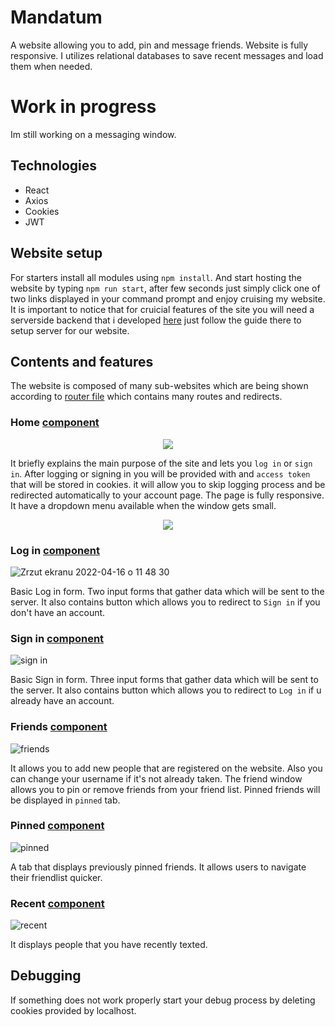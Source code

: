 # Mandatum

A website allowing you to add, pin and message friends. Website is fully responsive. I utilizes relational databases to save recent messages and load them when needed.

# Work in progress

Im still working on a messaging window.

## Technologies

- React
- Axios
- Cookies
- JWT

## Website setup
For starters install all modules using ```npm install```. And start hosting the website by typing ```npm run start```, after few seconds just simply click one of two links displayed in your command prompt and enjoy cruising my website. It is important to notice that for cruicial features of the site you will need a serverside backend that i developed [here](https://github.com/krzysiou/Mandatum-api) just follow the guide there to setup server for our website.

## Contents and features
The website is composed of many sub-websites which are being shown according to [router file](./src/router/index.tsx) which contains many routes and redirects.

### Home [component](./src/pages/home/Home.tsx)

<p align="center">
  <img src="https://user-images.githubusercontent.com/60892747/163669920-86668bf5-42f9-41f0-a981-b9cf17a0fff3.png" />
</p>

It briefly explains the main purpose of the site and lets you ```log in``` or  ```sign in```. After logging or signing in you will be provided with and ```access token``` that will be stored in cookies. it will allow you to skip logging process and be redirected automatically to your account page. The page is fully responsive. It have a dropdown menu available when the window gets small.

<p align="center">
  <img src="https://user-images.githubusercontent.com/60892747/163669985-ad470836-e1d9-433f-88be-0e90b4a7f435.png" />
</p>

### Log in [component](./src/pages/login/Login.tsx)

![Zrzut ekranu 2022-04-16 o 11 48 30](https://user-images.githubusercontent.com/60892747/163670402-d3756974-42df-466a-91d0-595fc8d03df5.png)

Basic Log in form. Two input forms that gather data which will be sent to the server. It also contains button which allows you to redirect to ```Sign in``` if you don't have an account.

### Sign in [component](./src/pages/register/Register.tsx)

![sign in](https://user-images.githubusercontent.com/60892747/163670065-8afdd0dc-b391-4d22-a7d0-7963294f3c9f.png)

Basic Sign in form. Three input forms that gather data which will be sent to the server. It also contains button which allows you to redirect to ```Log in``` if u already have an account.

### Friends [component](./src/pages/friends/Friends.tsx)

![friends](https://user-images.githubusercontent.com/60892747/163670086-fd270063-cb4d-4e91-b556-2fa67392ddac.png)

It allows you to add new people that are registered on the website. Also you can change your username if it's not already taken. The friend window allows you to pin or remove friends from your friend list. Pinned friends will be displayed in ``` pinned ``` tab.

### Pinned [component](./src/pages/pinned/Pinned.tsx)

![pinned](https://user-images.githubusercontent.com/60892747/163670171-a648d882-25de-4798-b860-522fd8058983.png)

A tab that displays previously pinned friends. It allows users to navigate their friendlist quicker.

### Recent [component](./src/pages/recent/Recent.tsx)

![recent](https://user-images.githubusercontent.com/60892747/163670210-f5d9619b-2452-448f-bf70-f4c375362911.png)

It displays people that you have recently texted.

## Debugging

If something does not work properly start your debug process by deleting cookies provided by localhost.
